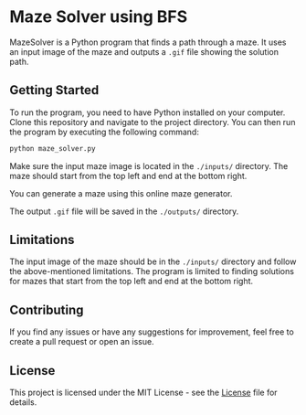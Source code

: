 # Maze Solver using BFS

MazeSolver is a Python program that finds a path through a maze. It uses an input image of the maze and outputs a `.gif` file showing the solution path.



## Getting Started
To run the program, you need to have Python installed on your computer. Clone this repository and navigate to the project directory. You can then run the program by executing the following command:

```bash
python maze_solver.py
```

Make sure the input maze image is located in the `./inputs/` directory. The maze should start from the top left and end at the bottom right.

You can generate a maze using this online maze generator.

The output `.gif` file will be saved in the `./outputs/` directory.



## Limitations
The input image of the maze should be in the `./inputs/` directory and follow the above-mentioned limitations.
The program is limited to finding solutions for mazes that start from the top left and end at the bottom right.



## Contributing
If you find any issues or have any suggestions for improvement, feel free to create a pull request or open an issue.


## License
This project is licensed under the MIT License - see the [License](https://github.com/charvijain12/Maze-Solver/blob/main/LICENSE)
 file for details.
